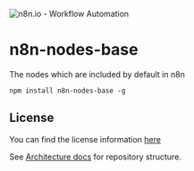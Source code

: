 ![n8n.io - Workflow Automation](https://user-images.githubusercontent.com/65276001/173571060-9f2f6d7b-bac0-43b6-bdb2-001da9694058.png)

# n8n-nodes-base

The nodes which are included by default in n8n

```
npm install n8n-nodes-base -g
```

## License

You can find the license information [here](https://github.com/n8n-io/n8n/blob/master/README.md#license)

See [Architecture docs](../../docs/architecture/overview.md) for repository structure.
